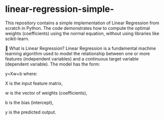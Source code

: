 # linear-regression-simple-
This repository contains a simple implementation of Linear Regression from scratch in Python. The code demonstrates how to compute the optimal weights (coefficients) using the normal equation, without using libraries like scikit-learn.

🧠 What is Linear Regression?
Linear Regression is a fundamental machine learning algorithm used to model the relationship between one or more features (independent variables) and a continuous target variable (dependent variable). The model has the form:

y=Xw+b
where:

X is the input feature matrix,

w is the vector of weights (coefficients),

b is the bias (intercept),

y is the predicted output.

